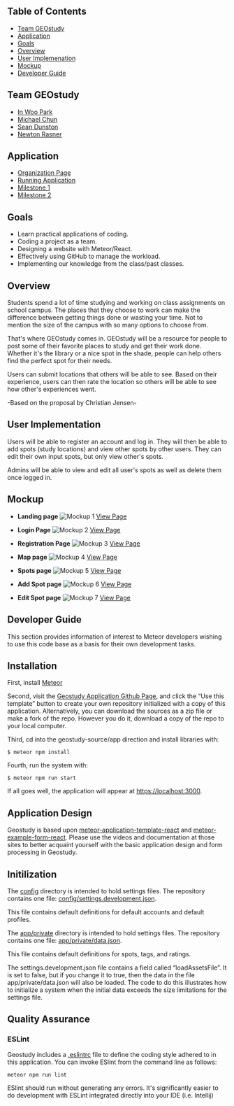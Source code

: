 ## Table of Contents 

* [Team GEOstudy](#team-geostudy)
* [Application](#application)
* [Goals](#goals)
* [Overview](#overview)
* [User Implemenation](#user-implementation)
* [Mockup](#mockup)
* [Developer Guide](#developer-guide)


## Team GEOstudy
* [In Woo Park](https://inwoocs.github.io/)
* [Michael Chun](https://mhkfchun.github.io/)
* [Sean Dunston](https://sean-dunston.github.io/)
* [Newton Rasner](https://newtonics.github.io/)

## Application
* [Organization Page](https://github.com/geostudy/)
* [Running Application](http://geostudymhc3.meteorapp.com/#/)
* [Milestone 1](https://github.com/geostudy/geostudy-source/projects/2)
* [Milestone 2](https://github.com/geostudy/geostudy-source/projects/3)

## Goals
* Learn practical applications of coding.
* Coding a project as a team.
* Designing a website with Meteor/React.
* Effectively using GitHub to manage the workload.
* Implementing our knowledge from the class/past classes.

## Overview
Students spend a lot of time studying and working on class assignments on school campus. The places that they choose to work can make the difference between getting things done or wasting your time. Not to mention the size of the campus with so many options to choose from.

That's where GEOstudy comes in. GEOstudy will be a resource for people to post some of their favorite places to study and get their work done. Whether it's the library or a nice spot in the shade, people can help others find the perfect spot for their needs.

Users can submit locations that others will be able to see.  Based on their experience, users can then rate the location so others will be able to see how other's experiences went.

-Based on the proposal by Christian Jensen-

## User Implementation
Users will be able to register an account and log in. They will then be able to add spots (study locations) and view other spots by other users. They can edit their own input spots, but only view other's spots.

Admins will be able to view and edit all user's spots as well as delete them once logged in.

## Mockup
* **Landing page**
![Mockup 1](images/landing.png)
[View Page](http://geostudymhc3.meteorapp.com/#/)

* **Login Page**
![Mockup 2](images/login.png)
[View Page](http://geostudymhc3.meteorapp.com/#/signin)

* **Registration Page**
![Mockup 3](images/registration.PNG)
[View Page](http://geostudymhc3.meteorapp.com/#/signup)

* **Map page**
![Mockup 4](images/map.png)
[View Page](http://geostudymhc3.meteorapp.com/#/map)

* **Spots page**
![Mockup 5](images/spots.png)
[View Page](http://geostudymhc3.meteorapp.com/#/spots)

* **Add Spot page**
![Mockup 6](images/add.png)
[View Page](http://geostudymhc3.meteorapp.com/#/add)

* **Edit Spot page**
![Mockup 7](images/edit.png)
[View Page](http://geostudymhc3.meteorapp.com/#/edit)

## Developer Guide
This section provides information of interest to Meteor developers wishing to use this code base as a basis for their own development tasks.

## Installation

First, install [Meteor](https://www.meteor.com/install)

Second, visit the [Geostudy Application Github Page](https://github.com/geostudy/geostudy-source), and click the “Use this template” button to create your own repository initialized with a copy of this application. Alternatively, you can download the sources as a zip file or make a fork of the repo. However you do it, download a copy of the repo to your local computer.

Third, cd into the geostudy-source/app direction and install libraries with:

```
$ meteor npm install
```

Fourth, run the system with:

```
$ meteor npm run start 
```
If all goes well, the application will appear at [https://localhost:3000](https://localhost:3000).

## Application Design 

Geostudy is based upon [meteor-application-template-react](https://ics-software-engineering.github.io/meteor-application-template-react/) and [meteor-example-form-react](https://ics-software-engineering.github.io/meteor-example-form-react/). Please use the videos and documentation at those sites to better acquaint yourself with the basic application design and form processing in Geostudy.

## Initilization 

The [config](https://github.com/geostudy/geostudy-source/tree/master/config) directory is intended to hold settings files. The repository contains one file: [config/settings.development.json](https://github.com/geostudy/geostudy-source/tree/master/config).

This file contains default definitions for default accounts and default profiles.

The [app/private](https://github.com/geostudy/geostudy-source/tree/master/app/private) directory is intended to hold settings files. The repository contains one file: [app/private/data.json](https://github.com/geostudy/geostudy-source/blob/master/app/private/data.json).

This file contains default definitions for spots, tags, and ratings.

The settings.development.json file contains a field called “loadAssetsFile”. It is set to false, but if you change it to true, then the data in the file app/private/data.json will also be loaded. The code to do this illustrates how to initialize a system when the initial data exceeds the size limitations for the settings file.

## Quality Assurance 

### ESLint

Geostudy includes a [.eslintrc](https://github.com/geostudy/geostudy-source/blob/master/app/.eslintrc) file to define the coding style adhered to in this application. You can invoke ESlint from the command line as follows:

```
meteor npm run lint 
```

ESlint should run without generating any errors.
It's significantly easier to do development with ESLint integrated directly into your IDE (i.e. Intellij)
